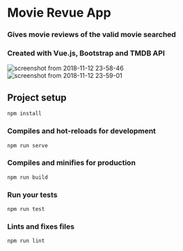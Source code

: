 # Movie Revue App
### Gives movie reviews of the valid movie searched
### Created with Vue.js, Bootstrap and TMDB API
![screenshot from 2018-11-12 23-58-46](https://user-images.githubusercontent.com/32009983/48367538-01f52400-e6d7-11e8-83d9-27c91c94f4ab.png)
![screenshot from 2018-11-12 23-59-01](https://user-images.githubusercontent.com/32009983/48367539-028dba80-e6d7-11e8-944b-e021adc718e6.png)

## Project setup
```
npm install
```

### Compiles and hot-reloads for development
```
npm run serve
```

### Compiles and minifies for production
```
npm run build
```

### Run your tests
```
npm run test
```

### Lints and fixes files
```
npm run lint
```
